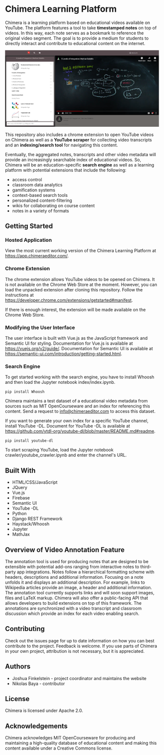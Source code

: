 # Chimera Learning Platform

Chimera is a learning platform based on educational videos available on YouTube. The platform features a tool to take **timestamped notes** on top of videos. In this way, each note serves as a bookmark to reference the original video segment. The goal is to provide a medium for students to directly interact and contribute to educational content on the internet.

![Screenshot](https://github.com/joshuafinkelstein/chimera-education/blob/master/screenshot-1.PNG)

This repository also includes a chrome extension to open YouTube videos on Chimera as well as a **YouTube scraper** for collecting video transcripts and an **indexing/search tool** for navigating this content.

Eventually, the aggregated notes, transcripts and other video metadata will provide an increasingly searchable index of educational videos. So, Chimera will be an education-specific **search engine** as well as a learning platform with potential extensions that include the following:

- access control
- classroom data analytics
- gamification systems
- context-based search tools
- personalized content-filtering
- wikis for collaborating on course content
- notes in a variety of formats


## Getting Started

### Hosted Application
View the most current working version of the Chimera Learning Platform at https://app.chimeraeditor.com/.

### Chrome Extension
The chrome extension allows YouTube videos to be opened on Chimera. It is not available on the Chrome Web Store at the moment. However, you can load the unpacked extension after cloning this repository. Follow the instructions at https://developer.chrome.com/extensions/getstarted#manifest.

If there is enough interest, the extension will be made available on the Chrome Web Store.

### Modifying the User Interface
The user interface is built with Vue.js as the JavaScript framework and Semantic UI for styling. Documentation for Vue.js is available at https://vuejs.org/v2/guide/. Documentation for Semantic UI is available at https://semantic-ui.com/introduction/getting-started.html.

### Search Engine
To get started working with the search engine, you have to install Whoosh and then load the Jupyter notebook index/index.ipynb.
```
pip install Whoosh
```
Chimera maintains a test dataset of a educational video metadata from sources such as MIT OpenCourseware and an index for referencing this content. Send a request to info@chimeraeditor.com to access this dataset.

If you want to generate your own index for a specific YouTube channel, install YouTube -DL. Document for YouTube -DL is available at https://github.com/ytdl-org/youtube-dl/blob/master/README.md#readme.
```
pip install youtube-dl
```
To start scraping YouTube, load the Jupyter notebook crawler/youtube_crawler.ipynb and enter the channel's URL.

## Built With
- HTML/CSS/JavaScript
- JQuery
- Vue.js
- Firebase
- Semantic UI
- YouTube -DL
- Python
- Django REST Framework
- Haystack/Whoosh
- Jupyter
- MathJax


## Overview of Video Annotation Feature
The annotation tool is used for producing notes that are designed to be extensible with potential add-ons ranging from interactive notes to third-party app integrations. Notes follow a hierarchical formatting scheme with headers, descriptions and additional information. Focusing on a note unfolds it and displays an additional description. For example, links to Wikipedia articles provide an image, a header and additional information. The annotation tool currently supports links and will soon support images, files and LaTeX markup. Chimera will also offer a public-facing API that allows developers to build extensions on top of this framework. The annotations are synchronized with a video transcript and classroom discussion which provide an index for each video enabling search.

## Contributing
Check out the issues page for up to date information on how you can best contribute to the project. Feedback is welcome. If you use parts of Chimera in your own project, attribution is not necessary, but it is appreciated.

## Authors
* Joshua Finkelstein - project coordinator and maintains the website
* Nikolas Baya - contributor

## License
Chimera is licensed under Apache 2.0.

## Acknowledgements
Chimera acknowledges MIT OpenCourseware for producing and maintaining a high-quality database of educational content and making this content available under a Creative Commons license.
